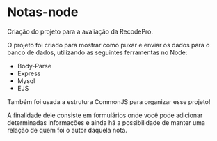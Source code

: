 # Notas-node
Criação do projeto para a avaliação da RecodePro.

O projeto foi criado para mostrar como puxar e enviar os dados para o banco de dados, utilizando as seguintes ferramentas no Node:

* Body-Parse  
* Express  
* Mysql   
* EJS  

Também foi usada a estrutura CommonJS para organizar esse projeto!

A finalidade dele consiste em formulários onde você pode adicionar determinadas informações e ainda há a possibilidade de manter uma relação de quem foi o autor daquela nota. 
